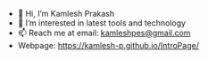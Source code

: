 - 👋 Hi, I’m Kamlesh Prakash
- 👀 I’m interested in latest tools and technology
- 📫 Reach me at email: kamleshpes@gmail.com
- Webpage: https://kamlesh-p.github.io/IntroPage/

<!---
kamlesh-p/kamlesh-p is a ✨ special ✨ repository because its `README.md` (this file) appears on your GitHub profile.
You can click the Preview link to take a look at your changes.
--->
